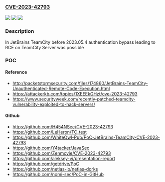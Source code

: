 ### [CVE-2023-42793](https://cve.mitre.org/cgi-bin/cvename.cgi?name=CVE-2023-42793)
![](https://img.shields.io/static/v1?label=Product&message=TeamCity&color=blue)
![](https://img.shields.io/static/v1?label=Version&message=0%3C%202023.05.4%20&color=brighgreen)
![](https://img.shields.io/static/v1?label=Vulnerability&message=CWE-288&color=brighgreen)

### Description

In JetBrains TeamCity before 2023.05.4 authentication bypass leading to RCE on TeamCity Server was possible

### POC

#### Reference
- http://packetstormsecurity.com/files/174860/JetBrains-TeamCity-Unauthenticated-Remote-Code-Execution.html
- https://attackerkb.com/topics/1XEEEkGHzt/cve-2023-42793
- https://www.securityweek.com/recently-patched-teamcity-vulnerability-exploited-to-hack-servers/

#### Github
- https://github.com/H454NSec/CVE-2023-42793
- https://github.com/LeHeron/TC_test
- https://github.com/WhiteOwl-Pub/PoC-JetBrains-TeamCity-CVE-2023-42793
- https://github.com/Y4tacker/JavaSec
- https://github.com/Zenmovie/CVE-2023-42793
- https://github.com/aleksey-vi/presentation-report
- https://github.com/getdrive/PoC
- https://github.com/netlas-io/netlas-dorks
- https://github.com/nomi-sec/PoC-in-GitHub

